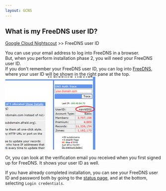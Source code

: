 ```yaml
---
layout: GCNS
---
```


## What is my FreeDNS user ID?
[Google Cloud Nightscout](./GoogleCloud.md) >> FreeDNS user ID  

You can use your email address to log into FreeDNS in a browser.  
But, when you perform installation phase 2, you will need your FreeDNS user ID.  
If you don't remember your FreeDNS user ID, you can log into [FreeDNS](https://freedns.afraid.org/menu/), where your user ID will be shown in the right pane at the top.  
![](./images/FD_userID.png)  
  
Or, you can look at the verification email you received when you first signed up for FreeDNS.  It shows your user ID as well.  
  
If you have already completed installation, you can see your FreeDNS user ID and password both by going to the [status page](./Status.md), and at the bottom, selecting `Login credentials`.  
  
